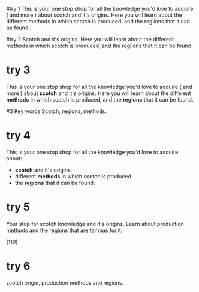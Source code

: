 
#try 1
This is your one stop shop for all the knowledge you'd love to acquire ( and more ) about scotch and it's origins. 
Here you will learn about the different methods in which scotch is produced, and the regiions that it can be found.

#try 2
Scotch and it's origins. 
Here you will learn about the different methods in which scotch is produced, and the regiions that it can be found.


# try 3
This is your one stop shop for all the knowledge you'd love to acquire ( and more ) about **scotch** and it's origins. Here you will learn about the different **methods** in which scotch is produced, and the **regions** that it can be found.


#3 Key words
Scotch, regions, methods.

# try 4
This is your one stop shop for all the knowledge you'd love to acquire about:

- **scotch** and it's origins. 
- different **methods** in which scotch is produced
- the **regions** that it can be found.

# try 5
Your stop for scotch knowledge and it's origins. Learn about production methods and the regions that are famous for it.

(119)

# try 6
scotch origin, production methods and regions.